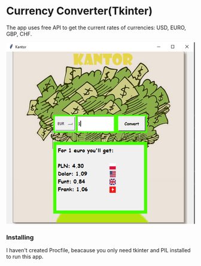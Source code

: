 # Currency Converter(Tkinter)

The app uses free API to get the current rates of currencies: USD, EURO, GBP, CHF.


![Cant display](readme.jpg)



### Installing

I haven't created Procfile, beacause you only need tkinter and PIL installed to run this app.

